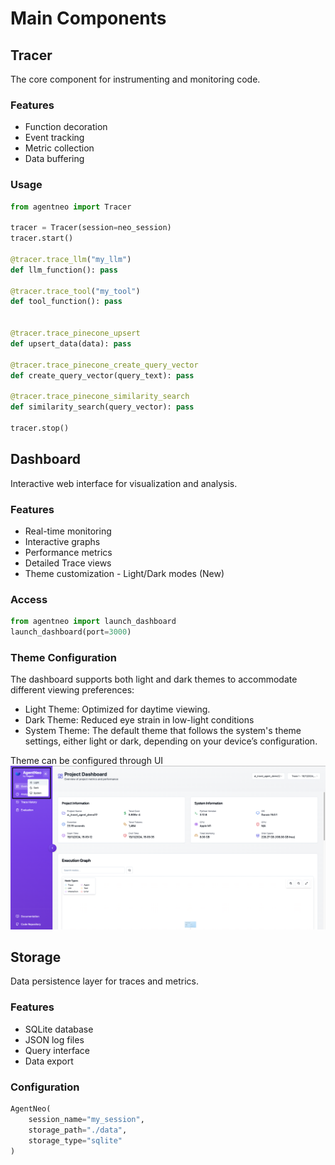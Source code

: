 # Main Components

## Tracer
The core component for instrumenting and monitoring code.

### Features
- Function decoration
- Event tracking
- Metric collection
- Data buffering

### Usage
```python
from agentneo import Tracer

tracer = Tracer(session=neo_session)
tracer.start()

@tracer.trace_llm("my_llm")
def llm_function(): pass

@tracer.trace_tool("my_tool")
def tool_function(): pass


@tracer.trace_pinecone_upsert
def upsert_data(data): pass

@tracer.trace_pinecone_create_query_vector
def create_query_vector(query_text): pass

@tracer.trace_pinecone_similarity_search
def similarity_search(query_vector): pass

tracer.stop()

```

## Dashboard
Interactive web interface for visualization and analysis.

### Features
- Real-time monitoring
- Interactive graphs
- Performance metrics
- Detailed Trace views
- Theme customization - Light/Dark modes (New)

### Access
```python
from agentneo import launch_dashboard
launch_dashboard(port=3000)
```

### Theme Configuration
The dashboard supports both light and dark themes to accommodate different viewing preferences:

- Light Theme: Optimized for daytime viewing.
- Dark Theme: Reduced eye strain in low-light conditions
- System Theme: The default theme that follows the system's theme settings, either light or dark, depending on your device’s configuration.

Theme can be configured through UI 
![Toogle Theme](../../assets/ToogleTheme.png)

## Storage
Data persistence layer for traces and metrics.

### Features
- SQLite database
- JSON log files
- Query interface
- Data export

### Configuration
```python
AgentNeo(
    session_name="my_session",
    storage_path="./data",
    storage_type="sqlite"
)
```